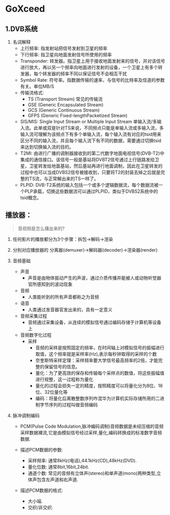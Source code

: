 # GoXceed

## 1.DVB系统

1. 名词解释
   - 上行频率: 指发射站把信号发射到卫星的频率
   - 下行频率: 指卫星向地面发射信号所使用的频率
   - Transponder: 转发器。指卫星上用于接收地面发射来的信号，并对该信号进行放大，再以另一个频率向地面进行发射的设备，一个卫星上有多个转发器，每个转发器的频率不同以保证信号不会相互干扰
   - Symbol Rate: 符号率。指数据传输的速率，与信号的比特率及信道的参数有关。单位MB/S
   - 传输流格式:
     - TS (Transport Stream) 常见的传输流
     - GSE (Generic Encapsulated Stream)
     - GCS (Generic Continuous Stream)
     - GFPS (Generic Fixed-lengthPacketized Stream)
   - SIS/MIS: Single Input Stream or Multiple Input Stream 单输入流/多输入流。此单或双是针对TS来说，不同频点只能是单输入流或多输入流，多输入流可理解为该频点下有多个单输入流，每个输入流有对应的tsid用来区分不同的输入流，并且每个输入流下有不同的数据，需要通过切换tsid来达到切换输入流的目的。
   - T2MI: 由进行广播的调制器接收到的第二代数字地面电视信号(DVB-T2)中集成的通信接口。该信号一般是基站将DVBT2信号通过上行链路发给卫星，卫星转发给地面基站，然后基站再进行地面调制，因此在卫星转发的过程中也可以当成DVBS2信号被接收到，只要将T2的封装去掉之后就是完整的TS流，与正常解出来的TS一样了。
   - PLPID: DVB-T2系统的输入包括一个或多个逻辑数据流，每个数据流被一个PLP承载，切换这些数据流可以通过PLPID，类似于DVBS2系统中的tsid概念。

## 播放器：

> 音视频是怎么播出来的?

1. 任何影片的播放都分为3个步骤：拆包->解码->渲染
2. 分别对应播放器的 分离器(demuxer)->解码器(decoder)->渲染器(render)

1. 音频基础
   
   - 声音
     - 声音是由物体振动产生的声波，通过介质传播并能被人或动物听觉器官所感知到的波动现象
   - 音频
     - 人类能听到的所有声音都称之为音频
   - 语音
     - 人类通过发音器官发出来的，具有一定意义
   - 音频采集过程
     - 音频通过采集设备，从连续的模拟信号通过编码存储于计算机等设备上
   - 音频数字化过程
     - 采样
       - 音频的采样是按照固定的频率，在时间轴上对模拟信号的振幅进行取值，这个频率就是采样率(Hz),表示每秒钟取得的采样的个数
       - 奈奎斯特采样定理：采样频率要大学信号最高频率的2倍，才能完整的保留信号的信息。
       - 量化：为了更高效的保存和传输每个采样点的数值，将这些振幅值进行规整，这一过程称为量化
       - 量化的过程会损失一定的精度，按照精度可以将量化分为8位、16位、32位量化等
       - 编码：将量化后离散整数序列咋混华为计算机实际存储所用的二进制字节序列的过程叫做音频编码

2. 脉冲调制编码
   
   - PCM(Pulse Code Modulation,脉冲编码调制)音频数据是未经压缩的音频采样数据裸流,它是由模拟信号经过采样,量化,编码转换成的标准数字音频数据.
   
   - 描述PCM数据的参数:
     
     - 采样频率: 通常8kHz(电话),44.1kHz(CD),48kHz(DVD).
     - 量化位数: 通常8bit,16bit,24bit.
     - 通道个数: 常见的音频有立体声(stereo)和单声道(mono)两种类型,立体声包含左声道和右声道.
   
   - 描述PCM数据的格式:
     
     - 大小端.
     - 交织/非交织.

